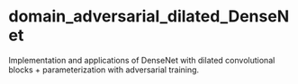 # domain_adversarial_dilated_DenseNet
Implementation and applications of DenseNet with dilated convolutional blocks + parameterization with adversarial training.
